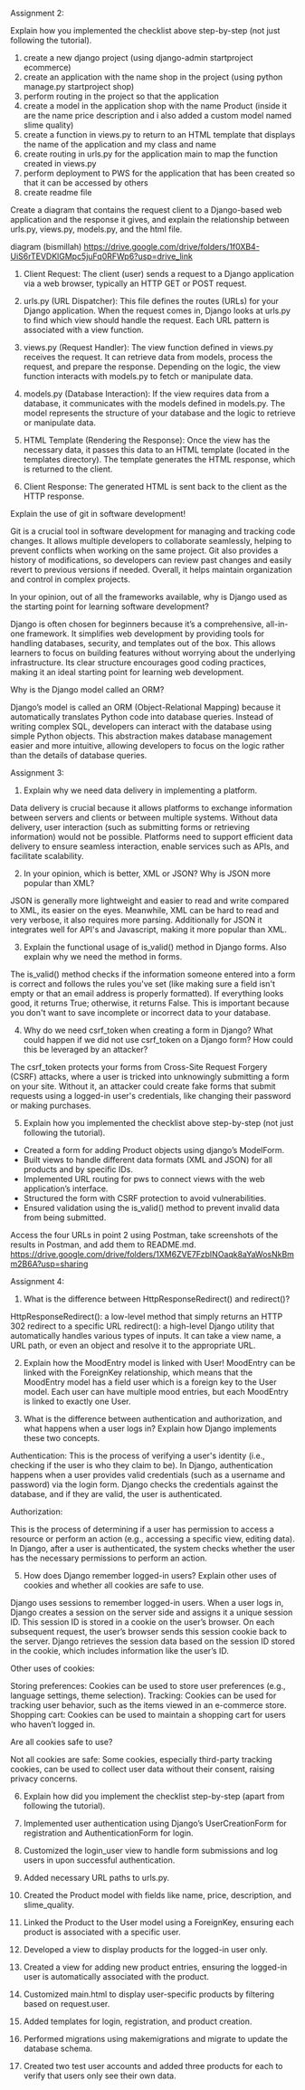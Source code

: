 Assignment 2:

Explain how you implemented the checklist above step-by-step (not just following the tutorial).

1. create a new django project (using django-admin startproject ecommerce)
2. create an application with the name shop in the project (using python manage.py startproject shop)
3. perform routing in the project so that the application
4. create a model in the application shop with the name Product (inside it are the name price description and i also added a custom model named slime quality)
5. create a function in views.py to return to an HTML template that displays the name of the application and my class and name
6. create routing in urls.py for the application main to map the function created in views.py
7. perform deployment to PWS for the application that has been created so that it can be accessed by others
8. create readme file

Create a diagram that contains the request client to a Django-based web application and the response it gives, and explain the relationship between urls.py, views.py, models.py, and the html file.

diagram (bismillah)
https://drive.google.com/drive/folders/1f0XB4-UiS6rTEVDKlGMpc5juFq0RFWp6?usp=drive_link

1. Client Request:
The client (user) sends a request to a Django application via a web browser, typically an HTTP GET or POST request.

2. urls.py (URL Dispatcher):
This file defines the routes (URLs) for your Django application. When the request comes in, Django looks at urls.py to find which view should handle the request. Each URL pattern is associated with a view function.

3. views.py (Request Handler):
The view function defined in views.py receives the request. It can retrieve data from models, process the request, and prepare the response. Depending on the logic, the view function interacts with models.py to fetch or manipulate data.

4. models.py (Database Interaction):
If the view requires data from a database, it communicates with the models defined in models.py. The model represents the structure of your database and the logic to retrieve or manipulate data.

5. HTML Template (Rendering the Response):
Once the view has the necessary data, it passes this data to an HTML template (located in the templates directory).
The template generates the HTML response, which is returned to the client.

6. Client Response:
The generated HTML is sent back to the client as the HTTP response.

Explain the use of git in software development!

Git is a crucial tool in software development for managing and tracking code changes. It allows multiple developers to collaborate seamlessly, helping to prevent conflicts when working on the same project. Git also provides a history of modifications, so developers can review past changes and easily revert to previous versions if needed. Overall, it helps maintain organization and control in complex projects.

In your opinion, out of all the frameworks available, why is Django used as the starting point for learning software development?

Django is often chosen for beginners because it’s a comprehensive, all-in-one framework. It simplifies web development by providing tools for handling databases, security, and templates out of the box. This allows learners to focus on building features without worrying about the underlying infrastructure. Its clear structure encourages good coding practices, making it an ideal starting point for learning web development.

Why is the Django model called an ORM?

Django’s model is called an ORM (Object-Relational Mapping) because it automatically translates Python code into database queries. Instead of writing complex SQL, developers can interact with the database using simple Python objects. This abstraction makes database management easier and more intuitive, allowing developers to focus on the logic rather than the details of database queries.

Assignment 3:

1. Explain why we need data delivery in implementing a platform.

Data delivery is crucial because it allows platforms to exchange information between servers and clients or between multiple systems. Without data delivery, user interaction (such as submitting forms or retrieving information) would not be possible. Platforms need to support efficient data delivery to ensure seamless interaction, enable services such as APIs, and facilitate scalability.

2. In your opinion, which is better, XML or JSON? Why is JSON more popular than XML?

JSON is generally more lightweight and easier to read and write compared to XML, its easier on the eyes. Meanwhile, XML can be hard to read and very verbose, it also requires more parsing. Additionally for JSON it integrates well for API's and Javascript, making it more popular than XML.

3. Explain the functional usage of is_valid() method in Django forms. Also explain why we need the method in forms.

The is_valid() method checks if the information someone entered into a form is correct and follows the rules you've set (like making sure a field isn't empty or that an email address is properly formatted). If everything looks good, it returns True; otherwise, it returns False. This is important because you don't want to save incomplete or incorrect data to your database.

4. Why do we need csrf_token when creating a form in Django? What could happen if we did not use csrf_token on a Django form? How could this be leveraged by an attacker?

The csrf_token protects your forms from Cross-Site Request Forgery (CSRF) attacks, where a user is tricked into unknowingly submitting a form on your site. Without it, an attacker could create fake forms that submit requests using a logged-in user's credentials, like changing their password or making purchases.

5. Explain how you implemented the checklist above step-by-step (not just following the tutorial).

- Created a form for adding Product objects using django’s ModelForm.
- Built views to handle different data formats (XML and JSON) for all products and by specific IDs.
- Implemented URL routing for pws to connect views with the web application’s interface.
- Structured the form with CSRF protection to avoid vulnerabilities.
- Ensured validation using the is_valid() method to prevent invalid data from being submitted.

Access the four URLs in point 2 using Postman, take screenshots of the results in Postman, and add them to README.md.
https://drive.google.com/drive/folders/1XM6ZVE7FzbINOaqk8aYaWosNkBmm2B6A?usp=sharing

Assignment 4:

 1. What is the difference between HttpResponseRedirect() and redirect()?

 HttpResponseRedirect(): a low-level method that simply returns an HTTP 302 redirect to a specific URL
 redirect(): a high-level Django utility that automatically handles various types of inputs. It can take a view name, a URL path, or even an object and resolve it to the appropriate URL.

 2. Explain how the MoodEntry model is linked with User!
 MoodEntry can be linked with the ForeignKey relationship, which means that the MoodEntry model has a field user which is a foreign key to the User model. Each user can have multiple mood entries, but each MoodEntry is linked to exactly one User.

 3. What is the difference between authentication and authorization, and what happens when a user logs in? Explain how Django implements these   two concepts.

 Authentication:
 This is the process of verifying a user's identity (i.e., checking if the user is who they claim to be). In Django, authentication happens when a user provides valid credentials (such as a username and password) via the login form. Django checks the credentials against the database, and if they are valid, the user is authenticated.

 Authorization:

 This is the process of determining if a user has permission to access a resource or perform an action (e.g., accessing a specific view, editing data). In Django, after a user is authenticated, the system checks whether the user has the necessary permissions to perform an action.

 5. How does Django remember logged-in users? Explain other uses of cookies and whether all cookies are safe to use.

 Django uses sessions to remember logged-in users. When a user logs in, Django creates a session on the server side and assigns it a unique session ID. This session ID is stored in a cookie on the user’s browser. On each subsequent request, the user’s browser sends this session cookie back to the server. Django retrieves the session data based on the session ID stored in the cookie, which includes information like the user’s ID.

 Other uses of cookies:

 Storing preferences: Cookies can be used to store user preferences (e.g., language settings, theme selection).
 Tracking: Cookies can be used for tracking user behavior, such as the items viewed in an e-commerce store.
 Shopping cart: Cookies can be used to maintain a shopping cart for users who haven’t logged in.

 Are all cookies safe to use?

 Not all cookies are safe: Some cookies, especially third-party tracking cookies, can be used to collect user data without their consent, raising privacy concerns.

 6. Explain how did you implement the checklist step-by-step (apart from following the tutorial).

1. Implemented user authentication using Django’s UserCreationForm for registration and AuthenticationForm for login.

2. Customized the login_user view to handle form submissions and log users in upon successful authentication.

3. Added necessary URL paths to urls.py.

4. Created the Product model with fields like name, price, description, and slime_quality.

5. Linked the Product to the User model using a ForeignKey, ensuring each product is associated with a specific user.

6. Developed a view to display products for the logged-in user only.

7. Created a view for adding new product entries, ensuring the logged-in user is automatically associated with the product.

8. Customized main.html to display user-specific products by filtering based on request.user.

9. Added templates for login, registration, and product creation.

10. Performed migrations using makemigrations and migrate to update the database schema.

11. Created two test user accounts and added three products for each to verify that users only see their own data.